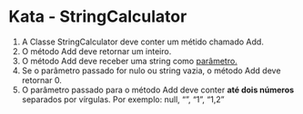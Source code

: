 # Kata - StringCalculator

1. A Classe StringCalculator deve conter um métido chamado Add.
2. O método Add deve retornar um inteiro.
3. O método Add deve receber uma string como [parâmetro.](http://parâmetro.Se)
4. Se o parâmetro passado for nulo ou string vazia, o método Add deve retornar 0.
5. O parâmetro passado para o método Add deve conter **até dois números** separados por vírgulas. 
Por exemplo: null, “”, “1”, “1,2”
